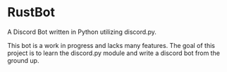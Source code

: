 # RustBot
A Discord Bot written in Python utilizing discord.py.

This bot is a work in progress and lacks many features. The goal of this project is to learn the discord.py module and
write a discord bot from the ground up.
